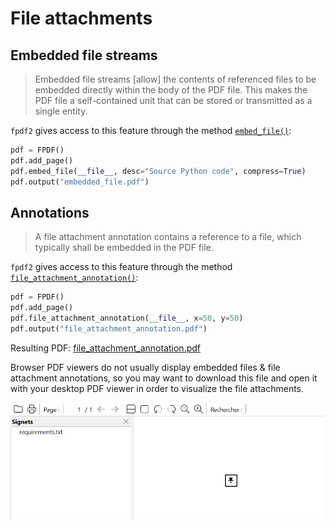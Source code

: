 # File attachments #

## Embedded file streams

> Embedded file streams [allow] the contents of referenced files to be embedded directly within the body of the PDF
file. This makes the PDF file a self-contained unit that can be stored or transmitted as a single entity.

`fpdf2` gives access to this feature through the method [`embed_file()`](fpdf/fpdf.html#fpdf.fpdf.FPDF.embed_file):

```python
pdf = FPDF()
pdf.add_page()
pdf.embed_file(__file__, desc="Source Python code", compress=True)
pdf.output("embedded_file.pdf")
```

## Annotations

> A file attachment annotation contains a reference to a file, which typically shall be embedded in the
PDF file.

`fpdf2` gives access to this feature through the method [`file_attachment_annotation()`](fpdf/fpdf.html#fpdf.fpdf.FPDF.file_attachment_annotation):

```python
pdf = FPDF()
pdf.add_page()
pdf.file_attachment_annotation(__file__, x=50, y=50)
pdf.output("file_attachment_annotation.pdf")
```

Resulting PDF: [file_attachment_annotation.pdf](https://github.com/PyFPDF/fpdf2/blob/master/test/file_attachment_annotation.pdf)

Browser PDF viewers do not usually display embedded files & file attachment annotations,
so you may want to download this file and open it with your desktop PDF viewer in order to visualize the file attachments.

![Screenshot of an embedded file & annotation rendered by Sumatra PDF reader](file_attachment_annotation.png)
